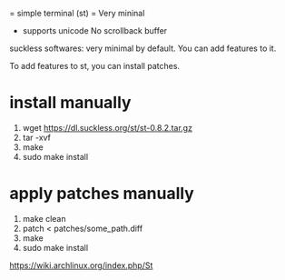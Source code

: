 = simple terminal (st) =
Very mininal
- supports unicode
No scrollback buffer


suckless softwares: very minimal by default. You can add features to it.

To add features to st, you can install patches.

# install manually
1. wget https://dl.suckless.org/st/st-0.8.2.tar.gz
2. tar -xvf <file>
3. make
4. sudo make install

# apply patches manually
1. make clean
2. patch < patches/some_path.diff
3. make
4. sudo make install

https://wiki.archlinux.org/index.php/St
